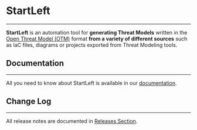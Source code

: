 # StartLeft

---
**StartLeft** is an automation tool for **generating Threat Models** written in the 
[Open Threat Model (OTM)](http://iriusrisk.github.io/startleft/site/Open-Threat-Model-%28OTM%29/)
format **from a variety of different sources** such as IaC files, diagrams or projects exported from
Threat Modeling tools.

## Documentation

---
All you need to know about StartLeft is available in our [documentation](http://iriusrisk.github.io/startleft).

## Change Log

---
All release notes are documented in [Releases Section](https://github.com/iriusrisk/startleft/releases).